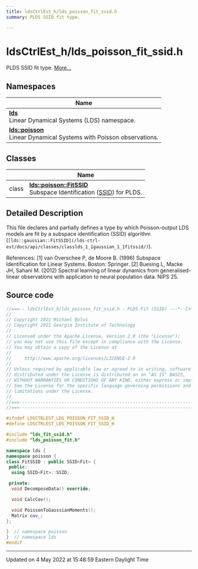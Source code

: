 ```yaml
---
title: ldsCtrlEst_h/lds_poisson_fit_ssid.h
summary: PLDS SSID fit type. 

---
```


# ldsCtrlEst_h/lds_poisson_fit_ssid.h

PLDS SSID fit type.  [More...](#detailed-description)



## Namespaces

| Name           |
| -------------- |
| **[lds](/lds-ctrl-est/docs/api/namespaces/namespacelds/)** <br>Linear Dynamical Systems (LDS) namespace.  |
| **[lds::poisson](/lds-ctrl-est/docs/api/namespaces/namespacelds_1_1poisson/)** <br>Linear Dynamical Systems with Poisson observations.  |

## Classes

|                | Name           |
| -------------- | -------------- |
| class | **[lds::poisson::FitSSID](/lds-ctrl-est/docs/api/classes/classlds_1_1poisson_1_1fitssid/)** <br>Subspace Identification ([SSID](/lds-ctrl-est/docs/api/classes/classlds_1_1ssid/)) for PLDS.  |

## Detailed Description



This file declares and partially defines a type by which Poisson-output LDS models are fit by a subspace identification (SSID) algorithm (`[lds::gaussian::FitSSID](/lds-ctrl-est/docs/api/classes/classlds_1_1gaussian_1_1fitssid/)`).

References: [1] van Overschee P, de Moore B. (1996) Subspace Identification for Linear Systems. Boston: Springer. [2] Buesing L, Macke JH, Sahani M. (2012) Spectral learning of linear dynamics from generalised-linear observations with application to neural population data. NIPS 25. 





## Source code

```cpp
//===-- ldsCtrlEst_h/lds_poisson_fit_ssid.h - PLDS Fit (SSID) ---*- C++ -*-===//
//
// Copyright 2021 Michael Bolus
// Copyright 2021 Georgia Institute of Technology
//
// Licensed under the Apache License, Version 2.0 (the "License");
// you may not use this file except in compliance with the License.
// You may obtain a copy of the License at
//
//     http://www.apache.org/licenses/LICENSE-2.0
//
// Unless required by applicable law or agreed to in writing, software
// distributed under the License is distributed on an "AS IS" BASIS,
// WITHOUT WARRANTIES OR CONDITIONS OF ANY KIND, either express or implied.
// See the License for the specific language governing permissions and
// limitations under the License.
//
//===----------------------------------------------------------------------===//
//===----------------------------------------------------------------------===//

#ifndef LDSCTRLEST_LDS_POISSON_FIT_SSID_H
#define LDSCTRLEST_LDS_POISSON_FIT_SSID_H

#include "lds_fit_ssid.h"
#include "lds_poisson_fit.h"

namespace lds {
namespace poisson {
class FitSSID : public SSID<Fit> {
 public:
  using SSID<Fit>::SSID;

 private:
  void DecomposeData() override;

  void CalcCov();

  void PoissonToGaussianMoments();
  Matrix cov_;
};

}  // namespace poisson
}  // namespace lds
#endif
```


-------------------------------

Updated on  4 May 2022 at 15:48:59 Eastern Daylight Time
